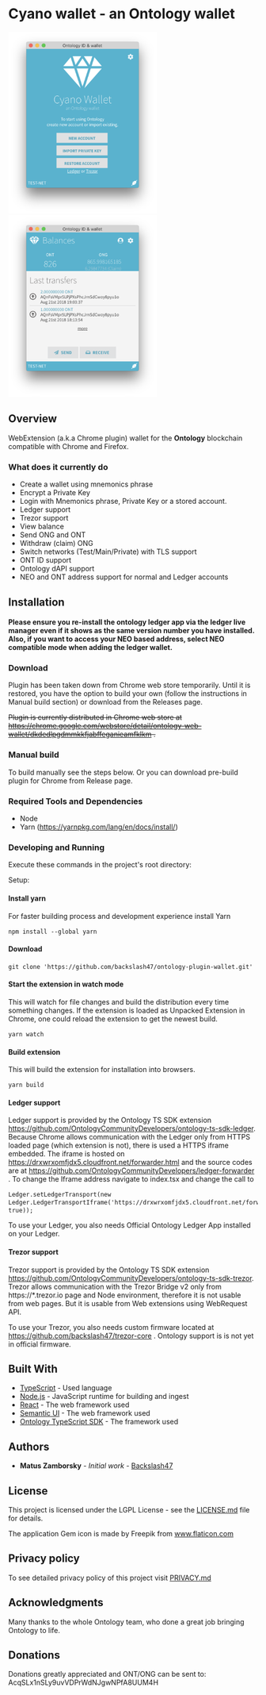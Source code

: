 # Cyano wallet - an Ontology wallet


<p>
  <img width="300px" src="/wallet.png">
  <img width="300px" src="/wallet2.png">
</p>

## Overview

WebExtension (a.k.a Chrome plugin) wallet for the **Ontology** blockchain compatible with Chrome and Firefox.

### What does it currently do

* Create a wallet using mnemonics phrase
* Encrypt a Private Key
* Login with Mnemonics phrase, Private Key or a stored account.
* Ledger support
* Trezor support
* View balance
* Send ONG and ONT
* Withdraw (claim) ONG
* Switch networks (Test/Main/Private) with TLS support
* ONT ID support
* Ontology dAPI support
* NEO and ONT address support for normal and Ledger accounts

## Installation

#### Please ensure you re-install the ontology ledger app via the ledger live manager even if it shows as the same version number you have installed.  Also, if you want to access your NEO based address, select NEO compatible mode when adding the ledger wallet.

### Download 

Plugin has been taken down from Chrome web store temporarily. Until it is restored, you have the option to build your own (follow the instructions in Manual build section) or download from the Releases page.

~~Plugin is currently distributed in Chrome web store at https://chrome.google.com/webstore/detail/ontology-web-wallet/dkdedlpgdmmkkfjabffeganieamfklkm .~~


### Manual build

To build manually see the steps below. Or you can download pre-build plugin for Chrome from Release page.

### Required Tools and Dependencies

* Node
* Yarn (https://yarnpkg.com/lang/en/docs/install/)

### Developing and Running

Execute these commands in the project's root directory:

Setup:

#### Install yarn
For faster building process and development experience install Yarn

```
npm install --global yarn
```

#### Download
```
git clone 'https://github.com/backslash47/ontology-plugin-wallet.git'
```

#### Start the extension in watch mode
This will watch for file changes and build the distribution every time something changes. If the extension is loaded as Unpacked Extension in Chrome, one could reload the extension to get the newest build.

````
yarn watch
````

#### Build extension
This will build the extension for installation into browsers. 

````
yarn build
````

#### Ledger support
Ledger support is provided by the Ontology TS SDK extension https://github.com/OntologyCommunityDevelopers/ontology-ts-sdk-ledger. Because Chrome allows communication with the Ledger only from HTTPS loaded page (which extension is not), there is used a HTTPS iframe embedded. The iframe is hosted on https://drxwrxomfjdx5.cloudfront.net/forwarder.html and the source codes are at https://github.com/OntologyCommunityDevelopers/ledger-forwarder . To change the Iframe address navigate to index.tsx and change the call to 

````
Ledger.setLedgerTransport(new Ledger.LedgerTransportIframe('https://drxwrxomfjdx5.cloudfront.net/forwarder.html', true));
````

To use your Ledger, you also needs Official Ontology Ledger App installed on your Ledger.

#### Trezor support
Trezor support is provided by the Ontology TS SDK extension https://github.com/OntologyCommunityDevelopers/ontology-ts-sdk-trezor. Trezor allows communication with the Trezor Bridge v2 only from https://*.trezor.io page and Node environment, therefore it is not usable from web pages. But it is usable from Web extensions using WebRequest API.

To use your Trezor, you also needs custom firmware located at https://github.com/backslash47/trezor-core . Ontology support is is not yet in official firmware.


## Built With

* [TypeScript](https://www.typescriptlang.org/) - Used language
* [Node.js](https://nodejs.org) - JavaScript runtime for building and ingest
* [React](https://reactjs.org/) - The web framework used
* [Semantic UI](https://react.semantic-ui.com/introduction) - The web framework used
* [Ontology TypeScript SDK](https://github.com/ontio/ontology-ts-sdk) - The framework used

## Authors

* **Matus Zamborsky** - *Initial work* - [Backslash47](https://github.com/backslash47)

## License

This project is licensed under the LGPL License - see the [LICENSE.md](LICENSE.md) file for details.

The application Gem icon is made by Freepik from www.flaticon.com

## Privacy policy

To see detailed privacy policy of this project visit [PRIVACY.md](PRIVACY.md)


## Acknowledgments

Many thanks to the whole Ontology team, who done a great job bringing Ontology to life.

## Donations

Donations greatly appreciated and ONT/ONG can be sent to: AcqSLx1nSLy9uvVDPrWdNJgwNPfA8UUM4H
